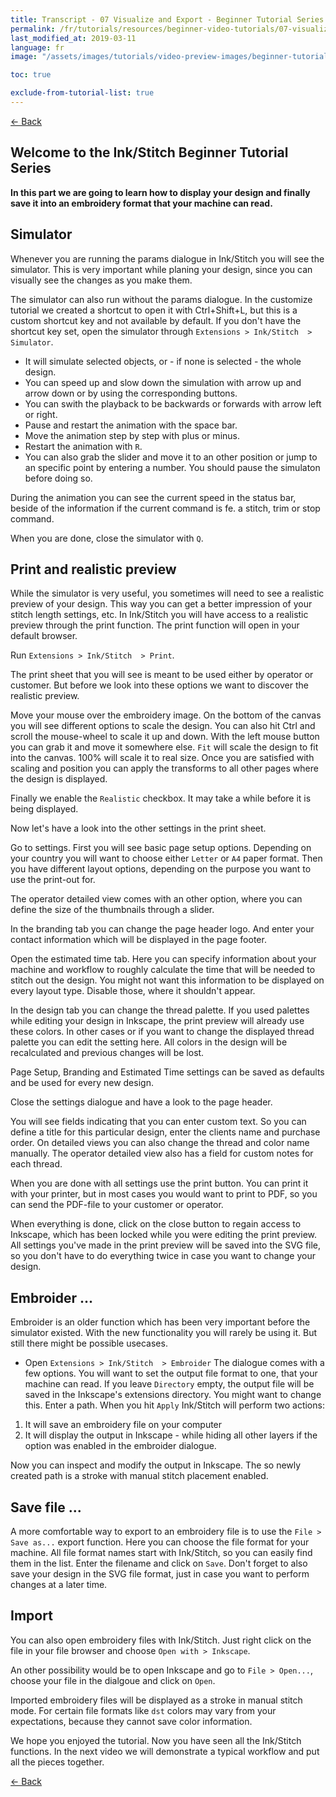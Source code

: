 ```yaml
---
title: Transcript - 07 Visualize and Export - Beginner Tutorial Series
permalink: /fr/tutorials/resources/beginner-video-tutorials/07-visualize-export-transcript
last_modified_at: 2019-03-11
language: fr
image: "/assets/images/tutorials/video-preview-images/beginner-tutorial-series.png"

toc: true

exclude-from-tutorial-list: true
---
```

[← Back](/tutorials/resources/beginner-video-tutorials/)

## Welcome to the Ink/Stitch Beginner Tutorial Series

**In this part we are going to learn how to display your design and finally save it into an embroidery format that your machine can read.**

## Simulator

Whenever you are running the params dialogue in Ink/Stitch you will see the simulator.
This is very important while planing your design, since you can visually see the changes as you make them.

The simulator can also run without the params dialogue. In the customize tutorial we created a shortcut to open it with Ctrl+Shift+L, but this is a custom shortcut key and not available by default.
If you don't have the shortcut key set, open the simulator through `Extensions > Ink/Stitch  > Simulator`.

- It will simulate selected objects, or - if none is selected - the whole design.
- You can speed up and slow down the simulation with arrow up and arrow down or by using the corresponding buttons.
- You can swith the playback to be backwards or forwards with arrow left or right.
- Pause and restart the animation with the space bar.
- Move the animation step by step with plus or minus.
- Restart the animation with `R`.
- You can also grab the slider and move it to an other position or jump to an specific point by entering a number.
  You should pause the simulaton before doing so.

During the animation you can see the current speed in the status bar, beside of the information if the current command is fe. a stitch, trim or stop command.

When you are done, close the simulator with `Q`.

## Print and realistic preview

While the simulator is very useful, you sometimes will need to see a realistic preview of your design. This way you can get a better impression of your stitch length settings, etc.
In Ink/Stitch you will have access to a realistic preview through the print function. The print function will open in your default browser.

Run `Extensions > Ink/Stitch  > Print`.

The print sheet that you will see is meant to be used either by operator or customer. But before we look into these options we want to discover the realistic preview.

Move your mouse over the embroidery image. On the bottom of the canvas you will see different options to scale the design.
You can also hit Ctrl and scroll the mouse-wheel to scale it up and down. With the left mouse button you can grab it and move it somewhere else.
`Fit` will scale the design to fit into the canvas. 100% will scale it to real size. Once you are satisfied with scaling and position you can apply the transforms to all other pages where the design is displayed.

Finally we enable the `Realistic` checkbox. It may take a while before it is being displayed.

Now let's have a look into the other settings in the print sheet.

Go to settings.
First you will see basic page setup options. Depending on your country you will want to choose either `Letter` or `A4` paper format.
Then you have different layout options, depending on the purpose you want to use the print-out for.

The operator detailed view comes with an other option, where you can define the size of the thumbnails through a slider.

In the branding tab you can change the page header logo. And enter your contact information which will be displayed in the page footer.

Open the estimated time tab. Here you can specify information about your machine and workflow to roughly calculate the time that will be needed to stitch out the design.
You might not want this information to be displayed on every layout type. Disable those, where it shouldn't appear.

In the design tab you can change the thread palette. If you used palettes while editing your design in Inkscape, the print preview will already use these colors. In other cases or if you want to change the displayed thread palette you can edit the setting here. All colors in the design will be recalculated and previous changes will be lost.

Page Setup, Branding and Estimated Time settings can be saved as defaults and be used for every new design.

Close the settings dialogue and have a look to the page header.

You will see fields indicating that you can enter custom text. So you can define a title for this particular design, enter the clients name and purchase order.
On detailed views you can also change the thread and color name manually.
The operator detailed view also has a field for custom notes for each thread.

When you are done with all settings use the print button. You can print it with your printer, but in most cases you would want to print to PDF, so you can send the PDF-file to your customer or operator.

When everything is done, click on the close button to regain access to Inkscape, which has been locked while you were editing the print preview.
All settings you've made in the print preview will be saved into the SVG file, so you don't have to do everything twice in case you want to change your design.

## Embroider ...

Embroider is an older function which has been very important before the simulator existed. With the new functionality you will rarely be using it. But still there might be possible usecases.
* Open `Extensions > Ink/Stitch  > Embroider`
The dialogue comes with a few options. You will want to set the output file format to one, that your machine can read. If you leave `Directory` empty, the output file will be saved in the Inkscape's extensions directory. You might want to change this. Enter a path.
When you hit `Apply` Ink/Stitch will perform two actions:
1. It will save an embroidery file on your computer
2. It will display the output in Inkscape - while hiding all other layers if the option was enabled in the embroider dialogue.

Now you can inspect and modify the output in Inkscape. The so newly created path is a stroke with manual stitch placement enabled.

## Save file ...

A more comfortable way to export to an embroidery file is to use the `File > Save as...` export function.
Here you can choose the file format for your machine. All file format names start with Ink/Stitch, so you can easily find them in the list.
Enter the filename and click on `Save`.
Don't forget to also save your design in the SVG file format, just in case you want to perform changes at a later time.

## Import

You can also open embroidery files with Ink/Stitch.
Just right click on the file in your file browser and choose `Open with > Inkscape`.

An other possibility would be to open Inkscape and go to `File > Open...`, choose your file in the dialgoue and click on `Open`.

Imported embroidery files will be displayed as a stroke in manual stitch mode.
For certain file formats like `dst` colors may vary from your expectations, because they cannot save color information.

We hope you enjoyed the tutorial. Now you have seen all the Ink/Stitch functions.
In the next video we will demonstrate a typical workflow and put all the pieces together.

[← Back](/tutorials/resources/beginner-video-tutorials/)
